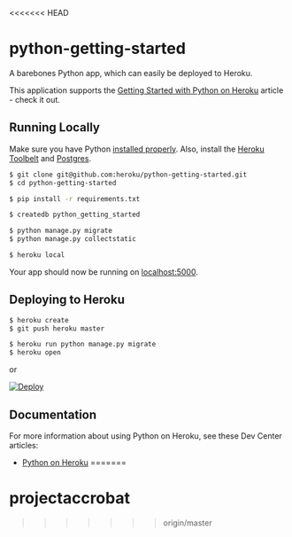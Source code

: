<<<<<<< HEAD
# python-getting-started

A barebones Python app, which can easily be deployed to Heroku.

This application supports the [Getting Started with Python on Heroku](https://devcenter.heroku.com/articles/getting-started-with-python) article - check it out.

## Running Locally

Make sure you have Python [installed properly](http://install.python-guide.org).  Also, install the [Heroku Toolbelt](https://toolbelt.heroku.com/) and [Postgres](https://devcenter.heroku.com/articles/heroku-postgresql#local-setup).

```sh
$ git clone git@github.com:heroku/python-getting-started.git
$ cd python-getting-started

$ pip install -r requirements.txt

$ createdb python_getting_started

$ python manage.py migrate
$ python manage.py collectstatic

$ heroku local
```

Your app should now be running on [localhost:5000](http://localhost:5000/).

## Deploying to Heroku

```sh
$ heroku create
$ git push heroku master

$ heroku run python manage.py migrate
$ heroku open
```
or

[![Deploy](https://www.herokucdn.com/deploy/button.png)](https://heroku.com/deploy)

## Documentation

For more information about using Python on Heroku, see these Dev Center articles:

- [Python on Heroku](https://devcenter.heroku.com/categories/python)
=======
# projectaccrobat
>>>>>>> origin/master
